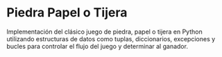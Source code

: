 # Piedra Papel o Tijera
Implementación del clásico juego de piedra, papel o tijera en Python utilizando estructuras de datos como tuplas, diccionarios, excepciones y bucles para controlar el flujo del juego y determinar al ganador.
